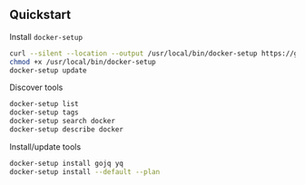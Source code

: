 ## Quickstart <i class="fa-duotone fa-rocket-launch"></i>

Install `docker-setup`

```bash
curl --silent --location --output /usr/local/bin/docker-setup https://github.com/nicholasdille/docker-setup/releases/latest/download/docker-setup
chmod +x /usr/local/bin/docker-setup
docker-setup update
```

Discover tools

```bash
docker-setup list
docker-setup tags
docker-setup search docker
docker-setup describe docker
```

Install/update tools

```bash
docker-setup install gojq yq
docker-setup install --default --plan
```
